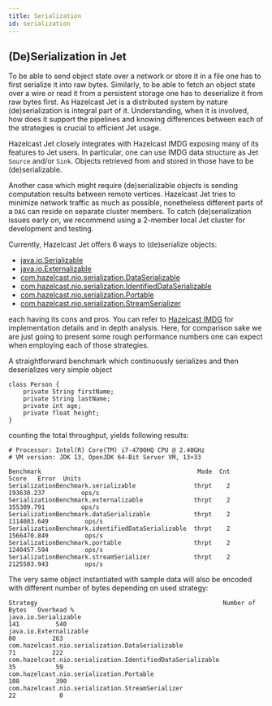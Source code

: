 ```yaml
---
title: Serialization
id: serialization
---
```


## (De)Serialization in Jet

To be able to send object state over a network or store it in a file 
one has to first serialize it into raw bytes. Similarly, to be able to 
fetch an object state over a wire or read it from a persistent storage 
one has to deserialize it from raw bytes first. As Hazelcast Jet is a 
distributed system by nature (de)serialization is integral part of it. 
Understanding, when it is involved, how does it support the pipelines 
and knowing differences between each of the strategies is  crucial to 
efficient Jet usage.

Hazelcast Jet closely integrates with Hazelcast IMDG exposing many of 
its features to Jet users. In particular, one can use IMDG data 
structure as Jet `Source` and/or `Sink`. Objects retrieved from and 
stored in those have to be (de)serializable.

Another case which might require (de)serializable objects is sending 
computation results between remote vertices. Hazelcast Jet tries to 
minimize network traffic as much as possible, nonetheless different 
parts of a `DAG` can reside on separate cluster members. To catch 
(de)serialization issues early on, we recommend using a 2-member local 
Jet cluster for development and testing.

Currently, Hazelcast Jet offers 6 ways to (de)serialize objects:
- [java.io.Serializable](https://docs.oracle.com/javase/8/docs/api/java/io/Serializable.html)
- [java.io.Externalizable](https://docs.oracle.com/javase/8/docs/api/java/io/Externalizable.html)
- [com.hazelcast.nio.serialization.DataSerializable](https://docs.hazelcast.org/docs/latest/javadoc/com/hazelcast/nio/serialization/DataSerializable.html)
- [com.hazelcast.nio.serialization.IdentifiedDataSerializable](https://docs.hazelcast.org/docs/latest/javadoc/com/hazelcast/nio/serialization/IdentifiedDataSerializable.html)
- [com.hazelcast.nio.serialization.Portable](https://docs.hazelcast.org/docs/latest/javadoc/com/hazelcast/nio/serialization/Portable.html)
- [com.hazelcast.nio.serialization.StreamSerializer](https://docs.hazelcast.org/docs/latest/javadoc/com/hazelcast/nio/serialization/StreamSerializer.html)

each having its cons and pros. You can refer to 
[Hazelcast IMDG](https://docs.hazelcast.org/docs/4.0/manual/html-single/index.html#serialization) 
for implementation details and in depth analysis. Here, for comparison 
sake we are just going to present some rough performance numbers one 
can expect when employing each of those strategies.

A straightforward benchmark which continuously serializes and then 
deserializes very simple object
```
class Person {
    private String firstName;
    private String lastName;
    private int age;
    private float height;
}
```

counting the total throughput, yields following results: 
```
# Processor: Intel(R) Core(TM) i7-4700HQ CPU @ 2.40GHz
# VM version: JDK 13, OpenJDK 64-Bit Server VM, 13+33

Benchmark                                           Mode  Cnt        Score   Error  Units
SerializationBenchmark.serializable                thrpt    2   193630.237          ops/s
SerializationBenchmark.externalizable              thrpt    2   355309.791          ops/s
SerializationBenchmark.dataSerializable            thrpt    2  1114083.649          ops/s
SerializationBenchmark.identifiedDataSerializable  thrpt    2  1566470.849          ops/s
SerializationBenchmark.portable                    thrpt    2  1240457.594          ops/s
SerializationBenchmark.streamSerializer            thrpt    2  2125503.943          ops/s

```

The very same object instantiated with sample data will also be encoded 
with different number of bytes depending on used strategy:
```
Strategy                                                   Number of Bytes   Overhead %
java.io.Serializable                                                   141          540
java.io.Externalizable                                                  80          263
com.hazelcast.nio.serialization.DataSerializable                        71          222
com.hazelcast.nio.serialization.IdentifiedDataSerializable              35           59
com.hazelcast.nio.serialization.Portable                               108          390
com.hazelcast.nio.serialization.StreamSerializer                        22            0
```